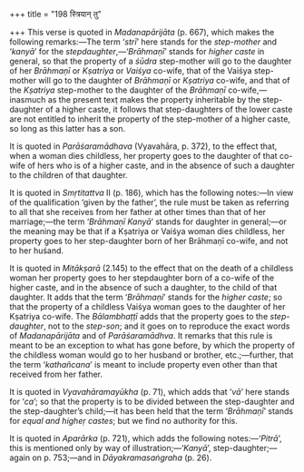 +++
title = "198 स्त्रियान् तु"

+++
This verse is quoted in *Madanapārijāta* (p. 667), which makes the
following remarks:—The term ‘*strī*’ here stands for the *step-mother*
and ‘*kanyā*’ for the *stepdaughter*,—‘*Brāhmaṇī*’ stands for *higher
caste* in general, so that the property of a *śūdra* step-mother will go
to the daughter of her *Brāhmaṇī* or *Kṣatriya* or *Vaiśya* co-wife,
that of the Vaiśya step-mother will go to the daughter of *Brāhmaṇī* or
*Kṣatriya* co-wife, and that of the *Kṣatriya* step-mother to the
daughter of the *Brāhmaṇī* co-wife,—inasmuch as the present texṭ makes
the property inheritable by the step-daughter of a higher caste, it
follows that step-daughters of the lower caste are not entitled to
inherit the property of the step-mother of a higher caste, so long as
this latter has a son.

It is quoted in *Parāśaramādhava* (Vyavahāra, p. 372), to the effect
that, when a woman dies childless, her property goes to the daughter of
that co-wife of hers who is of a higher caste, and in the absence of
such a daughter to the children of that daughter.

It is quoted in *Smṛtitattva* II (p. 186), which has the following
notes:—In view of the qualification ‘given by the father’, the rule must
be taken as referring to all that she receives from her father at other
times than that of her marriage;—the term ‘*Brāhmaṇī Kanyā*’ stands for
daughter in general;—or the meaning may be that if a Kṣatriya or Vaiśya
woman dies childless, her property goes to her step-daughter born of her
Brāhmaṇī co-wife, and not to her huśand.

It is quoted in *Mitākṣarā* (2.145) to the effect that on the death of a
childless woman her property goes to her stepdaughter born of a co-wife
of the higher caste, and in the absence of such a daughter, to the child
of that daughter. It adds that the term ‘*Brāhmaṇi*’ stands for the
*higher caste*; so that the property of a childless Vaiśya woman goes to
the daughter of her Kṣatriya co-wife. The *Bālambhaṭṭī* adds that the
property goes to the *step-daughter*, not to the *step-son*; and it goes
on to reproduce the exact words of *Madanapārijāta* and of
*Parāśaramādhva*. It remarks that this rule is meant to be an exception
to what has gone before, by which the property of the childless woman
would go to her husband or brother, etc.;—further, that the term
‘*kathañcana*’ is meant to include property even other than that
received from her father.

It is quoted in *Vyavahāramayūkha* (p. 71), which adds that ‘*vā*’ here
stands for ‘*ca*’; so that the property is to be divided between the
step-daughter and the step-daughter’s child;—it has been held that the
term ‘*Brāhmaṇī*’ stands for *equal and higheṛ castes*; but we find no
authority for this.

It is quoted in *Aparārka* (p. 721), which adds the following
notes:—‘*Pitrā*’, this is mentioned only by way of
illustration;—‘*Kanyā*’, step-daughter;—again on p. 753;—and in
*Dāyakramasaṅgraha* (p. 26).


